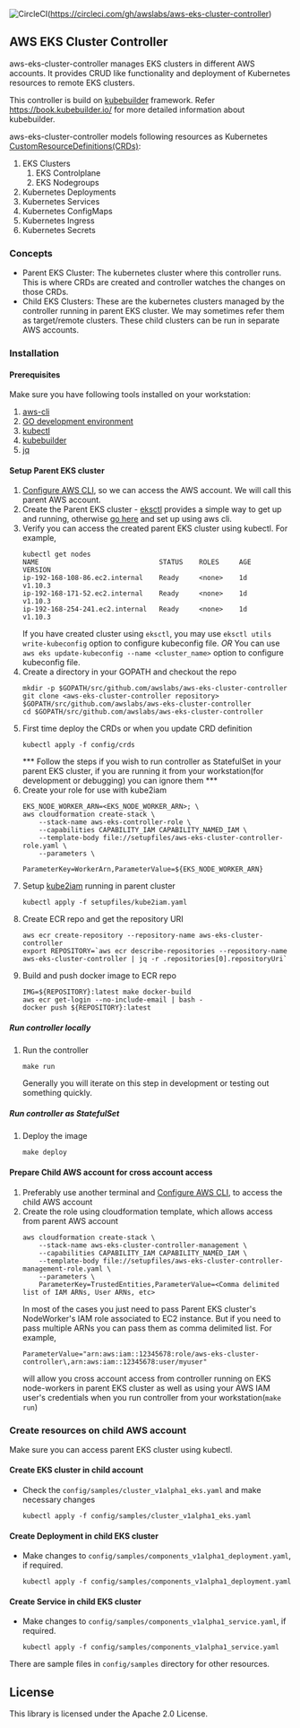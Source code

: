 ![CircleCI](https://circleci.com/gh/awslabs/aws-eks-cluster-controller.svg?style=svg&circle-token=5f800668d4109bde7cae271f9faa2500e7e33461)(https://circleci.com/gh/awslabs/aws-eks-cluster-controller)

## AWS EKS Cluster Controller

aws-eks-cluster-controller manages EKS clusters in different AWS accounts. It provides CRUD like functionality and deployment of Kubernetes resources to remote EKS clusters.

This controller is build on [kubebuilder](https://github.com/kubernetes-sigs/kubebuilder) framework. Refer https://book.kubebuilder.io/ for more detailed information about kubebuilder.

aws-eks-cluster-controller models following resources as Kubernetes [CustomResourceDefinitions(CRDs)](https://kubernetes.io/docs/tasks/access-kubernetes-api/custom-resources/custom-resource-definitions/):

1. EKS Clusters
   1. EKS Controlplane
   1. EKS Nodegroups
1. Kubernetes Deployments
1. Kubernetes Services
1. Kubernetes ConfigMaps
1. Kubernetes Ingress
1. Kubernetes Secrets

### Concepts
- Parent EKS Cluster: The kubernetes cluster where this controller runs. This is where CRDs are created and controller watches the changes on those CRDs.
- Child EKS Clusters: These are the kubernetes clusters managed by the controller running in parent EKS cluster. We may sometimes refer them as target/remote clusters. These child clusters can be run in separate AWS accounts.

### Installation

#### Prerequisites
Make sure you have following tools installed on your workstation:
1. [aws-cli](https://docs.aws.amazon.com/cli/latest/userguide/cli-chap-install.html)
1. [GO development environment](https://golang.org/doc/install)
1. [kubectl](https://kubernetes.io/docs/tasks/tools/install-kubectl)
1. [kubebuilder](https://github.com/kubernetes-sigs/kubebuilder)
1. [jq](https://stedolan.github.io/jq/download/)

#### Setup Parent EKS cluster
1. [Configure AWS CLI](https://docs.aws.amazon.com/cli/latest/userguide/cli-chap-configure.html), so we can access the AWS account. We will call this parent AWS account.
1. Create the Parent EKS cluster - [eksctl](https://github.com/weaveworks/eksctl) provides a simple way to get up and running, otherwise [go here](https://docs.aws.amazon.com/eks/latest/userguide/getting-started.html) and set up using aws cli.
1. Verify you can access the created parent EKS cluster using kubectl.
    For example,
    ```
    kubectl get nodes
    NAME                              STATUS    ROLES     AGE       VERSION
    ip-192-168-108-86.ec2.internal    Ready     <none>    1d       v1.10.3
    ip-192-168-171-52.ec2.internal    Ready     <none>    1d       v1.10.3
    ip-192-168-254-241.ec2.internal   Ready     <none>    1d       v1.10.3
    ```
   If you have created cluster using `eksctl`, you may use `eksctl utils write-kubeconfig` option to configure kubeconfig file. *OR*
   You can use `aws eks update-kubeconfig --name <cluster_name>` option to configure kubeconfig file.
1. Create a directory in your GOPATH and checkout the repo
    ```
    mkdir -p $GOPATH/src/github.com/awslabs/aws-eks-cluster-controller
    git clone <aws-eks-cluster-controller repository> $GOPATH/src/github.com/awslabs/aws-eks-cluster-controller
    cd $GOPATH/src/github.com/awslabs/aws-eks-cluster-controller
    ```
1. First time deploy the CRDs or when you update CRD definition
    ```
    kubectl apply -f config/crds
    ```
    *** Follow the steps if you wish to run controller as StatefulSet in your parent EKS cluster, if you are running it from your workstation(for development or debugging) you can ignore them ***
1. Create your role for use with kube2iam
    ```
    EKS_NODE_WORKER_ARN=<EKS_NODE_WORKER_ARN>; \
    aws cloudformation create-stack \
        --stack-name aws-eks-controller-role \
        --capabilities CAPABILITY_IAM CAPABILITY_NAMED_IAM \
        --template-body file://setupfiles/aws-eks-cluster-controller-role.yaml \
        --parameters \
            ParameterKey=WorkerArn,ParameterValue=${EKS_NODE_WORKER_ARN}
    ```
1. Setup [kube2iam](https://github.com/jtblin/kube2iam) running in parent cluster
    ```
    kubectl apply -f setupfiles/kube2iam.yaml
    ```
1. Create ECR repo and get the repository URI
    ```
    aws ecr create-repository --repository-name aws-eks-cluster-controller
    export REPOSITORY=`aws ecr describe-repositories --repository-name aws-eks-cluster-controller | jq -r .repositories[0].repositoryUri`
    ```
1. Build and push docker image to ECR repo
    ```
    IMG=${REPOSITORY}:latest make docker-build
    aws ecr get-login --no-include-email | bash -
    docker push ${REPOSITORY}:latest
    ```

##### Run controller locally
1. Run the controller
    ```
    make run
    ```
    Generally you will iterate on this step in development or testing out something quickly.

##### Run controller as StatefulSet
1. Deploy the image
    ```
    make deploy
    ```

#### Prepare Child AWS account for cross account access
1. Preferably use another terminal and [Configure AWS CLI](https://docs.aws.amazon.com/cli/latest/userguide/cli-chap-configure.html), to access the child AWS account
1. Create the role using cloudformation template, which allows access from parent AWS account
    ```
    aws cloudformation create-stack \
        --stack-name aws-eks-cluster-controller-management \
        --capabilities CAPABILITY_IAM CAPABILITY_NAMED_IAM \
        --template-body file://setupfiles/aws-eks-cluster-controller-management-role.yaml \
        --parameters \
        ParameterKey=TrustedEntities,ParameterValue=<Comma delimited list of IAM ARNs, User ARNs, etc>
    ```
    In most of the cases you just need to pass Parent EKS cluster's NodeWorker's IAM role associated to EC2 instance. But if you need to pass multiple ARNs you can pass them as comma delimited list.
    For example,
    ```
    ParameterValue="arn:aws:iam::12345678:role/aws-eks-cluster-controller\,arn:aws:iam::12345678:user/myuser"
    ```
    will allow you cross account access from controller running on EKS node-workers in parent EKS cluster as well as using your AWS IAM user's credentials when you run controller from your workstation(`make run`)

### Create resources on child AWS account
Make sure you can access parent EKS cluster using kubectl.

#### Create EKS cluster in child account
* Check the `config/samples/cluster_v1alpha1_eks.yaml` and make necessary changes
    ```
    kubectl apply -f config/samples/cluster_v1alpha1_eks.yaml
    ```
#### Create Deployment in child EKS cluster
* Make changes to `config/samples/components_v1alpha1_deployment.yaml`, if required.
    ```
    kubectl apply -f config/samples/components_v1alpha1_deployment.yaml
    ```
#### Create Service in child EKS cluster
* Make changes to `config/samples/components_v1alpha1_service.yaml`, if required.
    ```
    kubectl apply -f config/samples/components_v1alpha1_service.yaml
    ```
There are sample files in `config/samples` directory for other resources.

## License

This library is licensed under the Apache 2.0 License. 
